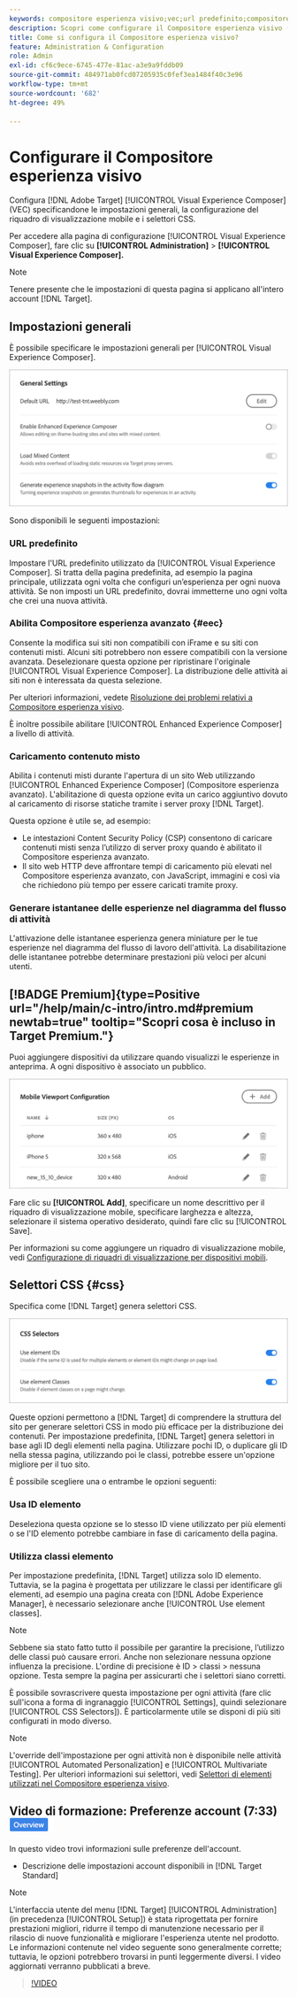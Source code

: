 ```yaml
---
keywords: compositore esperienza visivo;vec;url predefinito;compositore esperienza avanzato;eec;contenuto misto;istantanee esperienza;riquadro di visualizzazione mobile;css;selettori css
description: Scopri come configurare il Compositore esperienza visivo (VEC) di Adobe [!DNL Target] specificandone le impostazioni generali, la configurazione del riquadro di visualizzazione mobile e i selettori CSS.
title: Come si configura il Compositore esperienza visivo?
feature: Administration & Configuration
role: Admin
exl-id: cf6c9ece-6745-477e-81ac-a3e9a9fddb09
source-git-commit: 484971ab0fcd07205935c0fef3ea1484f40c3e96
workflow-type: tm+mt
source-wordcount: '682'
ht-degree: 49%

---
```


# Configurare il Compositore esperienza visivo

Configura [!DNL Adobe Target] [!UICONTROL Visual Experience Composer] (VEC) specificandone le impostazioni generali, la configurazione del riquadro di visualizzazione mobile e i selettori CSS.

Per accedere alla pagina di configurazione [!UICONTROL Visual Experience Composer], fare clic su **[!UICONTROL Administration]** > **[!UICONTROL Visual Experience Composer].**

>[!NOTE]
>
>Tenere presente che le impostazioni di questa pagina si applicano all&#39;intero account [!DNL Target].

## Impostazioni generali

È possibile specificare le impostazioni generali per [!UICONTROL Visual Experience Composer].

![Sezione Impostazioni generali](/help/main/administrating-target/assets/general-settings.png)

Sono disponibili le seguenti impostazioni:

### URL predefinito

Impostare l&#39;URL predefinito utilizzato da [!UICONTROL Visual Experience Composer]. Si tratta della pagina predefinita, ad esempio la pagina principale, utilizzata ogni volta che configuri un’esperienza per ogni nuova attività. Se non imposti un URL predefinito, dovrai immetterne uno ogni volta che crei una nuova attività.

### Abilita Compositore esperienza avanzato {#eec}

Consente la modifica sui siti non compatibili con iFrame e su siti con contenuti misti. Alcuni siti potrebbero non essere compatibili con la versione avanzata. Deselezionare questa opzione per ripristinare l&#39;originale [!UICONTROL Visual Experience Composer]. La distribuzione delle attività ai siti non è interessata da questa selezione.

Per ulteriori informazioni, vedete [Risoluzione dei problemi relativi a Compositore esperienza visivo](/help/main/c-experiences/c-visual-experience-composer/r-troubleshoot-composer/troubleshoot-composer.md).

È inoltre possibile abilitare [!UICONTROL Enhanced Experience Composer] a livello di attività.

### Caricamento contenuto misto

Abilita i contenuti misti durante l&#39;apertura di un sito Web utilizzando [!UICONTROL Enhanced Experience Composer] (Compositore esperienza avanzato). L&#39;abilitazione di questa opzione evita un carico aggiuntivo dovuto al caricamento di risorse statiche tramite i server proxy [!DNL Target].

Questa opzione è utile se, ad esempio:

* Le intestazioni Content Security Policy (CSP) consentono di caricare contenuti misti senza l’utilizzo di server proxy quando è abilitato il Compositore esperienza avanzato.
* Il sito web HTTP deve affrontare tempi di caricamento più elevati nel Compositore esperienza avanzato, con JavaScript, immagini e così via che richiedono più tempo per essere caricati tramite proxy.

### Generare istantanee delle esperienze nel diagramma del flusso di attività

L&#39;attivazione delle istantanee esperienza genera miniature per le tue esperienze nel diagramma del flusso di lavoro dell&#39;attività. La disabilitazione delle istantanee potrebbe determinare prestazioni più veloci per alcuni utenti.

## [!BADGE Premium]{type=Positive url="/help/main/c-intro/intro.md#premium newtab=true" tooltip="Scopri cosa è incluso in Target Premium."}

Puoi aggiungere dispositivi da utilizzare quando visualizzi le esperienze in anteprima. A ogni dispositivo è associato un pubblico.

![Sezione configurazione riquadro di visualizzazione mobile](/help/main/administrating-target/assets/mobile-viewport-configuration.png)

Fare clic su **[!UICONTROL Add]**, specificare un nome descrittivo per il riquadro di visualizzazione mobile, specificare larghezza e altezza, selezionare il sistema operativo desiderato, quindi fare clic su [!UICONTROL Save].

Per informazioni su come aggiungere un riquadro di visualizzazione mobile, vedi [Configurazione di riquadri di visualizzazione per dispositivi mobili](/help/main/c-experiences/c-visual-experience-composer/mobile-viewports.md).

## Selettori CSS {#css}

Specifica come [!DNL Target] genera selettori CSS.

![Sezione selettori CSS](/help/main/administrating-target/assets/css-selectors.png)

Queste opzioni permettono a [!DNL Target] di comprendere la struttura del sito per generare selettori CSS in modo più efficace per la distribuzione dei contenuti. Per impostazione predefinita, [!DNL Target] genera selettori in base agli ID degli elementi nella pagina. Utilizzare pochi ID, o duplicare gli ID nella stessa pagina, utilizzando poi le classi, potrebbe essere un&#39;opzione migliore per il tuo sito.

È possibile scegliere una o entrambe le opzioni seguenti:

### Usa ID elemento

Deseleziona questa opzione se lo stesso ID viene utilizzato per più elementi o se l&#39;ID elemento potrebbe cambiare in fase di caricamento della pagina.

### Utilizza classi elemento

Per impostazione predefinita, [!DNL Target] utilizza solo ID elemento. Tuttavia, se la pagina è progettata per utilizzare le classi per identificare gli elementi, ad esempio una pagina creata con [!DNL Adobe Experience Manager], è necessario selezionare anche [!UICONTROL Use element classes].

>[!NOTE]
>
>Sebbene sia stato fatto tutto il possibile per garantire la precisione, l’utilizzo delle classi può causare errori. Anche non selezionare nessuna opzione influenza la precisione. L&#39;ordine di precisione è ID > classi > nessuna opzione. Testa sempre la pagina per assicurarti che i selettori siano corretti.

È possibile sovrascrivere questa impostazione per ogni attività (fare clic sull&#39;icona a forma di ingranaggio [!UICONTROL Settings], quindi selezionare [!UICONTROL CSS Selectors]). È particolarmente utile se disponi di più siti configurati in modo diverso.

>[!NOTE]
>
>L&#39;override dell&#39;impostazione per ogni attività non è disponibile nelle attività [!UICONTROL Automated Personalization] e [!UICONTROL Multivariate Testing].  Per ulteriori informazioni sui selettori, vedi [Selettori di elementi utilizzati nel Compositore esperienza visivo](/help/main/c-experiences/c-visual-experience-composer/vec-selectors.md).

## Video di formazione: Preferenze account (7:33) ![Icona panoramica](/help/main/assets/overview.png)

In questo video trovi informazioni sulle preferenze dell&#39;account.

* Descrizione delle impostazioni account disponibili in [!DNL Target Standard]

>[!NOTE]
>
>L&#39;interfaccia utente del menu [!DNL Target] [!UICONTROL Administration] (in precedenza [!UICONTROL Setup]) è stata riprogettata per fornire prestazioni migliori, ridurre il tempo di manutenzione necessario per il rilascio di nuove funzionalità e migliorare l&#39;esperienza utente nel prodotto. Le informazioni contenute nel video seguente sono generalmente corrette; tuttavia, le opzioni potrebbero trovarsi in punti leggermente diversi. I video aggiornati verranno pubblicati a breve.

>[!VIDEO](https://video.tv.adobe.com/v/17379)
